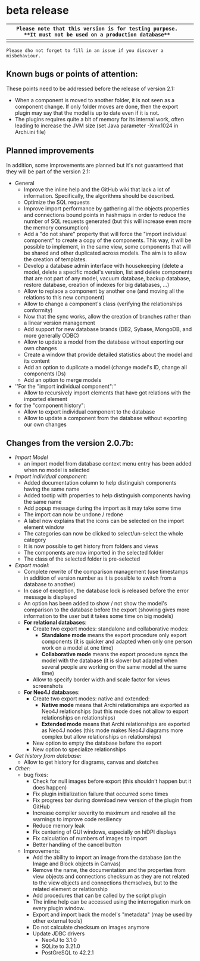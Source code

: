 		

# beta release

|`Please note that this version is for testing purpose. **It must not be used on a production database**`|  |
|------------------------------------------------|--|
|                                                |  |

`Please dho not forget to fill in an issue if you discover a misbehaviour.`



## Known bugs or points of attention:
These points need to be addressed before the release of version 2.1:

* When a component is moved to another folder, it is not seen as a component change. If only folder moves are done, then the export plugin may say that the model is up to date even if it is not.
* The plugins requires quite a bit of memory for its internal work, often leading to increase the JVM size (set Java parameter -Xmx1024 in Archi.ini file)

## Planned improvements
In addition, some improvements are planned but it's not guaranteed that they will be part of the version 2.1:

* General
  * Improve the inline help and the GitHub wiki that lack a lot of information. Specifically, the algorithms should be described.
  * Optimize the SQL requests
  * Improve import performance by gathering all the objects properties and connections bound points in hashmaps in order to reduce the number of SQL requests generated (but this will increase even more the memory consumption)
  * Add a "do not share" property that will force the "import individual component" to create a copy of the components. This way, it will be possible to implement, in the same view, some components that will be shared and other duplicated across models. The aim is to allow the creation of templates.
  * Develop a database admin interface with housekeeping (delete a model, delete a specific model's version, list and delete components that are not part of any model, vacuum database, backup database, restore database, creation of indexes for big databases, ...)
  * Allow to replace a component by another one (and moving all the relations to this new component)
  * Allow to change a component's class (verifying the relationships conformity)
  * Now that the sync works, allow the creation of branches rather than a linear version management
  * Add support for new database brands (DB2, Sybase, MongoDB, and more generally ODBC)
  * Allow to update a model from the database without exporting our own changes
  * Create a window that provide detailed statistics about the model and its content
  * Add an option to duplicate a model (change model's ID, change all components IDs)
  * Add an option to merge models
* ''For the "import individual component":''
  * Allow to recursively import elements that have got relations with the imported element
* for the "component history":
  * Allow to export individual component to the database
  * Allow to update a component from the database without exporting our own changes

## Changes from the version 2.0.7b:
* *Import Model*
  * an import model from database context menu entry has been added when no model is selected
* *Import individual component:*
  * Added documentation column to help distinguish components having the same name
  * Added tootip with properties to help distinguish components having the same name
  * Add popup message during the import as it may take some time
  * The import can now be undone / redone
  * A label now explains that the icons can be selected on the import element window
  * The categories can now be clicked to select/un-select the whole category
  * It is now possible to get history from folders and views
  * The components are now imported in the selected folder
  * The class of the selected folder is pre-selected
* *Export model:*
  * Complete rewrite of the comparison management (use timestamps in addition of version number as it is possible to switch from a database to another)
  * In case of exception, the database lock is released before the error message is displayed
  * An option has been added to show / not show the model's comparison to the database before the export (showing gives more information to the user but it takes some time on big models)
  * **For relational databases**:
    * Create two export modes: standalone and collaborative modes:
      * **Standalone mode** means the export procedure only export components (it is quicker and adapted when only one person work on a model at one time)
      * **Collaborative mode** means the export procedure syncs the model with the database (it is slower but adapted when several people are working on the same model at the same time)
    * Allow to specify border width and scale factor for views screenshots
  * **For Neo4J databases**:
    * Create two export modes: native and extended:
      * **Native mode** means that Archi relationships are exported as Neo4J relationships (but this mode does not allow to export relationships on relationships)
      * **Extended mode** means that Archi relationships are exported as Neo4J nodes (this mode makes Neo4J diagrams more complex but allow relationships on relationships)
    * New option to empty the database before the export
    * New option to specialize relationships
* *Get history from database:*
  * Allow to get history for diagrams, canvas and sketches
* *Other:*
  * bug fixes:
    * Check for null images before export (this shouldn't happen but it does happen)
    * Fix plugin initialization failure that occurred some times
    * Fix progress bar during download new version of the plugin from GitHub
    * Increase compiler severity to maximum and resolve all the warnings to improve code resiliency
    * Reduce memory leak
    * Fix centering of GUI windows, especially on hiDPI displays
    * Fix calculation of numbers of images to import
    * Better handling of the cancel button
  * Improvements:
    * Add the ability to import an image from the database (on the Image and Block objects in Canvas)
    * Remove the name, the documentation and the properties from view objects and connections checksum as they are not related to the view objects and connections themselves, but to the related element or relationship
    * Add procedures that can be called by the script plugin
    * The inline help can be accessed using the interrogation mark on every plugin window.
    * Export and import back the model's "metadata" (may be used by other external tools)
    * Do not calculate checksum on images anymore
    * Update JDBC drivers
      * Neo4J to 3.1.0
      * SQLite to 3.21.0
      * PostGreSQL to 42.2.1
